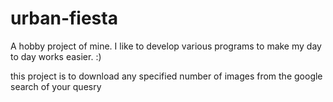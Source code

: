 # urban-fiesta
A hobby project of mine. I like to develop various programs to make my day to day works easier. :)

this project is to download any specified number of images from the google search of your quesry
